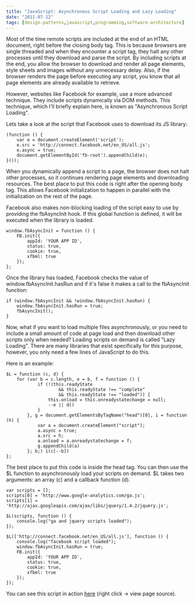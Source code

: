 ```yaml
---
title: "JavaScript: Asynchronous Script Loading and Lazy Loading"
date: "2011-07-12"
tags: [design-patterns,javascript,programming,software-architecture]
---
```


Most of the time remote scripts are included at the end of an HTML document, right before the closing body tag. This is because browsers are single threaded and when they encounter a script tag, they halt any other processes until they download and parse the script. By including scripts at the end, you allow the browser to download and render all page elements, style sheets and images without any unnecessary delay. Also, if the browser renders the page before executing any script, you know that all page elements are already available to retrieve.

However, websites like Facebook for example, use a more advanced technique. They include scripts dynamically via DOM methods. This technique, which I'll briefly explain here, is known as "Asynchronous Script Loading".

Lets take a look at the script that Facebook uses to download its JS library:

```
(function () {
    var e = document.createElement('script');
    e.src = 'http://connect.facebook.net/en_US/all.js';
    e.async = true;
    document.getElementById('fb-root').appendChild(e);
}());
```

When you dynamically append a script to a page, the browser does not halt other processes, so it continues rendering page elements and downloading resources. The best place to put this code is right after the opening body tag. This allows Facebook initialization to happen in parallel with the initialization on the rest of the page.

Facebook also makes non-blocking loading of the script easy to use by providing the fbAsyncInit hook. If this global function is defined, it will be executed when the library is loaded.

```
window.fbAsyncInit = function () {
    FB.init({
        appId: 'YOUR APP ID',
        status: true,
        cookie: true,
        xfbml: true
    });
};
```

Once the library has loaded, Facebook checks the value of window.fbAsyncInit.hasRun and if it's false it makes a call to the fbAsyncInit function:

```
if (window.fbAsyncInit && !window.fbAsyncInit.hasRun) {
    window.fbAsyncInit.hasRun = true;
    fbAsyncInit();
}
```

Now, what if you want to load multiple files asynchronously, or you need to include a small amount of code at page load and then download other scripts only when needed? Loading scripts on demand is called "Lazy Loading". There are many libraries that exist specifically for this purpose, however, you only need a few lines of JavaScript to do this.

Here is an example:

```
$L = function (c, d) {
    for (var b = c.length, e = b, f = function () {
            if (!(this.readyState
            		&& this.readyState !== "complete"
            		&& this.readyState !== "loaded")) {
                this.onload = this.onreadystatechange = null;
                --e || d()
            }
        }, g = document.getElementsByTagName("head")[0], i = function (h) {
            var a = document.createElement("script");
            a.async = true;
            a.src = h;
            a.onload = a.onreadystatechange = f;
            g.appendChild(a)
        }; b;) i(c[--b])
};
```

The best place to put this code is inside the head tag. You can then use the $L function to asynchronously load your scripts on demand. $L takes two arguments: an array (c) and a callback function (d).

```
var scripts = [];
scripts[0] = 'http://www.google-analytics.com/ga.js';
scripts[1] = 'http://ajax.googleapis.com/ajax/libs/jquery/1.4.2/jquery.js';

$L(scripts, function () {
    console.log("ga and jquery scripts loaded");
});

$L(['http://connect.facebook.net/en_US/all.js'], function () {
    console.log("facebook script loaded");
    window.fbAsyncInit.hasRun = true;
    FB.init({
        appId: 'YOUR APP ID',
        status: true,
        cookie: true,
        xfbml: true
    });
});
```

You can see this script in action [here](http://fbrell.com/auth/account-info) (right click -> view page source).
